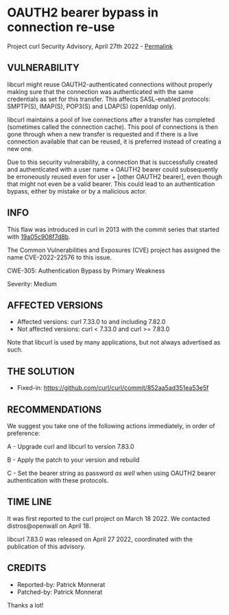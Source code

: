 OAUTH2 bearer bypass in connection re-use
=========================================

Project curl Security Advisory, April 27th 2022 -
[Permalink](/docs/CVE-2022-22576.html)

VULNERABILITY
-------------

libcurl might reuse OAUTH2-authenticated connections without properly making
sure that the connection was authenticated with the same credentials as set
for this transfer. This affects SASL-enabled protocols: SMPTP(S), IMAP(S),
POP3(S) and LDAP(S) (openldap only).

libcurl maintains a pool of live connections after a transfer has completed
(sometimes called the connection cache). This pool of connections is then gone
through when a new transfer is requested and if there is a live connection
available that can be reused, it is preferred instead of creating a new one.

Due to this security vulnerability, a connection that is successfully created
and authenticated with a user name + OAUTH2 bearer could subsequently be
erroneously reused even for user + [other OAUTH2 bearer], even though that
might not even be a valid bearer. This could lead to an authentication bypass,
either by mistake or by a malicious actor.

INFO
----

This flaw was introduced in curl in 2013 with the commit series that started
with [19a05c908f7d8b](https://github.com/curl/curl/commit/19a05c908f7d8b).

The Common Vulnerabilities and Exposures (CVE) project has assigned the name
CVE-2022-22576 to this issue.

CWE-305: Authentication Bypass by Primary Weakness

Severity: Medium

AFFECTED VERSIONS
-----------------

- Affected versions: curl 7.33.0 to and including 7.82.0
- Not affected versions: curl < 7.33.0 and curl >= 7.83.0

Note that libcurl is used by many applications, but not always advertised as
such.

THE SOLUTION
------------

- Fixed-in: https://github.com/curl/curl/commit/852aa5ad351ea53e5f

RECOMMENDATIONS
---------------

We suggest you take one of the following actions immediately, in order of
preference:

 A - Upgrade curl and libcurl to version 7.83.0

 B - Apply the patch to your version and rebuild

 C - Set the bearer string as password *as well* when using OAUTH2 bearer
     authentication with these protocols.

TIME LINE
---------

It was first reported to the curl project on March 18 2022. We contacted
distros@openwall on April 18.

libcurl 7.83.0 was released on April 27 2022, coordinated with the
publication of this advisory.

CREDITS
-------

- Reported-by: Patrick Monnerat
- Patched-by: Patrick Monnerat

Thanks a lot!
